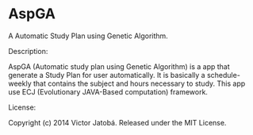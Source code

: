 AspGA
=====

A Automatic Study Plan using Genetic Algorithm.

Description:

AspGA (Automatic study plan using Genetic Algorithm) is a app that generate a Study Plan for user automatically. It is basically a schedule-weekly that contains the subject and hours necessary to study. This app use ECJ (Evolutionary JAVA-Based computation) framework.

License:

Copyright (c) 2014 Victor Jatobá.
Released under the MIT License.
